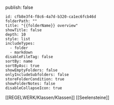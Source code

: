 
publish: false
 
```folder-overview
id: cfb8e3f4-f8c6-4a7d-b320-ca1ec6fcb46d
folderPath: ""
title: "{{folderName}} overview"
showTitle: false
depth: 10
style: list
includeTypes:
  - folder
  - markdown
disableFileTag: false
sortBy: name
sortByAsc: true
showEmptyFolders: false
onlyIncludeSubfolders: false
storeFolderCondition: true
showFolderNotes: false
disableCollapseIcon: true
```


[[REGELWERK/Klassen/Klassen]]
[[Seelensteine]]